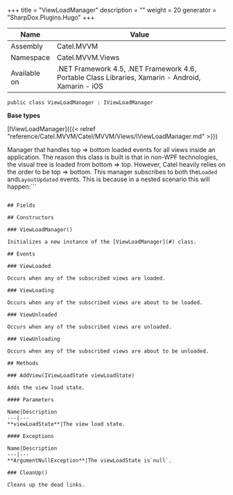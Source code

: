 

+++
title = "ViewLoadManager" 
description = ""
weight = 20
generator = "SharpDox.Plugins.Hugo"
+++

Name|Value
---|---
Assembly|Catel.MVVM
Namespace|Catel.MVVM.Views
Available on|.NET Framework 4.5, .NET Framework 4.6, Portable Class Libraries, Xamarin - Android, Xamarin - iOS

```
public class ViewLoadManager : IViewLoadManager
```

**Base types**

[IViewLoadManager]({{< relref "reference/Catel.MVVM/Catel/MVVM/Views/IViewLoadManager.md" >}})

Manager that handles top =&gt; bottom loaded events for all views inside an application. The reason this class is built is that in non-WPF technologies, the visual tree is loaded from bottom =&gt; top. However, Catel heavily relies on the order to be top =&gt; bottom. This manager subscribes to both the`Loaded` and`LayoutUpdated` events. This is because in a nested scenario this will happen:```

``` Will be executed in the following order:

## Fields

## Constructors

### ViewLoadManager()

Initializes a new instance of the [ViewLoadManager](#) class.

## Events

### ViewLoaded

Occurs when any of the subscribed views are loaded.

### ViewLoading

Occurs when any of the subscribed views are about to be loaded.

### ViewUnloaded

Occurs when any of the subscribed views are unloaded.

### ViewUnloading

Occurs when any of the subscribed views are about to be unloaded.

## Methods

### AddView(IViewLoadState viewLoadState)

Adds the view load state.

#### Parameters

Name|Description
---|---
**viewLoadState**|The view load state.

#### Exceptions

Name|Description
---|---
**ArgumentNullException**|The viewLoadState is`null`.

### CleanUp()

Cleans up the dead links.

